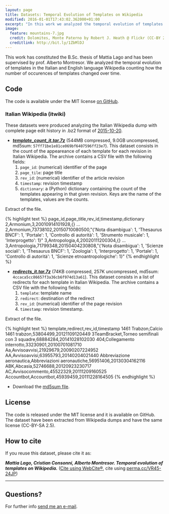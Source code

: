 ```yaml
---
layout: page
title: Datasets: Temporal Evolution of Templates on Wikipedia
modified: 2016-01-01T17:43:02.362000+01:00
excerpt: "In this work we analyzed the temporal evolution of templates in the Italian and English language Wikipedia counting how the number of occurences of templates changed over time."
image:
  feature: mountains-7.jpg
  credit: Dolomites, Monte Paterno by Robert J. Heath @ Flickr (CC-BY 2.0)
  creditlink: http://bit.ly/1ZbMlDJ
---
```



This work has constituted the B.Sc. thesis of Mattia Lago and has been supervised by prof. Alberto Montresor.
We analyzed the temporal evolution of templates in the Italian and English language
Wikipedia counting how the number of occurences of templates changed over time.

## Code

The code is available under the MIT license [on GitHub](https://github.com/Tihacker/Wikipedia-Templates-Analysis).

### Italian Wikipedia (itwiki)

These datasets were produced analyzing the Italian Wikipedia dump with complete
page edit history in .bz2 format of [2015-10-20](https://dumps.wikimedia.org/itwiki/20151020/).

* ***[template_count_it.tar.7z](./template_count_it.tar.7z)*** (544MB compressed, 9.0GB uncompressed, md5sum: `57ff71be1e81ce069bf6407596ff23e7`).
  This dataset consists in the count of the appeareance of each template for
  each revision in Italian Wikipedia.
  The archive contains a CSV file with the following fields:
  1. `page_id`: (numerical) identifier of the page
  2. `page_tile`: page title
  3. `rev_id`: (numerical) identifier of the article revision
  4. `timestamp`: revision timestamp
  5. `dictionary`: a (Python) dictionary containing the count  of the templates
    appearing in that given revision. Keys are the name of the templates, values
    are the counts.

Extract of the file<a class="collapsible inactive" id='template_count_extract' href="#"></a>.
<div class="collapsible" id='template_count_extract'>
{% highlight text %}
page_id,page_title,rev_id,timestamp,dictionary
2,Armonium,3,20010914101928,{}
...
2,Armonium,73738102,20150710080500,"{'Nota disambigua': 1, 'Thesaurus BNCF': 1, 'Portale': 1, 'Controllo di autorità': 1, 'Strumento musicale': 1, 'Interprogetto': 1}"
3,Antropologia,4,20020111200304,{}
...
3,Antropologia,71799348,20150404230808,"{'Nota disambigua': 1, 'Scienze sociali': 1, 'Thesaurus BNCF': 1, 'Zoologia': 1, 'Interprogetto': 1, 'Portale': 1, 'Controllo di autorità': 1, 'Scienze etnoantropologiche': 1}"
{% endhighlight %}
</div>

* ***[redirects_it.tar.7z](./redirects_it.tar.7z)*** (74KB compressed, 257K uncompressed, md5sum: `4ccaca5cc86657f3a36cb6f974d13a61`).
  This dataset consists in a list of redirects for each template in Italian Wikipedia.
  The archive contains a CSV file with the following fields:
  1. `template`: template name
  2. `redirect`: destination of the redirect
  3. `rev_id`: (numerical) identifier of the page revision
  4. `timestamp`: revision timestamp.

Extract of the file<a class="collapsible inactive" id='redirects_it' href="#"></a>.

<div class="collapsible" id='redirects_it'>
{% highlight text %}
template,redirect,rev_id,timestamp
1461 Trabzon,Calcio 1461 trabzon,53804499,20121109120449
3TeamBracket,Torneo semifinali con 3 squadre,68884284,20141028102030
404,Collegamento interrotto,33230901,20100701081710
Aa,Avvisoavvisi,21929679,20090207224952
AA,Avvisoavvisi,63955793,20140204021440
Abbreviazione aeronautica,Abbreviazioni aeronautiche,56951406,20130304162116
ABK,Abcasia,52746688,20120923230717
AC,Avvisocommento,45522329,20111209160525
Accountbot,Accountbot,45939459,20111228164505
{% endhighlight %}
</div>

* Download the [md5sum file](./temporal_evolution_templates_wikipedia.md5sums).

## License

The code is released under the MIT license and it is available on GitHub. The dataset have been
extracted from Wikipedia dumps and have the same license (CC-BY-SA 2.5).

## How to cite

If you reuse this dataset, please cite it as:

***Mattia Lago, Cristian Consonni, Alberto Montresor. Temporal evolution of templates on Wikipedia.***
(<a href="http://www.webcitation.org/archive?url=http%3A%2F%2Fdisi.unitn.it%2F~consonni%2Fdatasets%2Ftemporal-evolution-templates-wikipedia%2F&amp;author=Mattia+Lago%2CCristian+Consonni%2CAlberto+Montresor&amp;title=Temporal+Evolution+of+Templates+on+Wikipedia&amp;date=2015-12-18&amp;source=DISI%2CUniversity+of+Trento&amp;authoremail=cristian.consonni%40unitn.it">Cite using WebCite®</a>, cite using <a href="https://perma.cc/VR45-24JP">perma.cc/VR45-24JP</a>)

---

## Questions?

For further info <a href="mailto:cristian.consonni(at)unitn(dot)it" target="_blank">send me an e-mail</a>.
